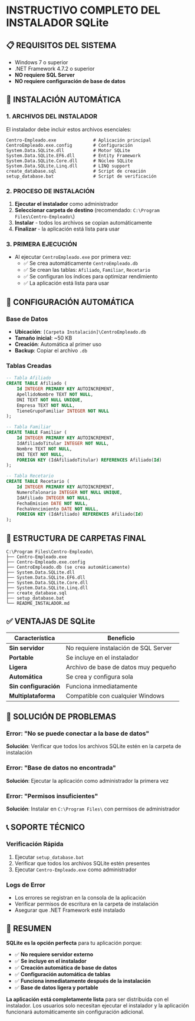 # INSTRUCTIVO COMPLETO DEL INSTALADOR SQLite

## 📋 REQUISITOS DEL SISTEMA
- Windows 7 o superior
- .NET Framework 4.7.2 o superior
- **NO requiere SQL Server**
- **NO requiere configuración de base de datos**

## 🚀 INSTALACIÓN AUTOMÁTICA

### 1. ARCHIVOS DEL INSTALADOR
El instalador debe incluir estos archivos esenciales:

```
Centro-Empleado.exe              # Aplicación principal
CentroEmpleado.exe.config        # Configuración
System.Data.SQLite.dll           # Motor SQLite
System.Data.SQLite.EF6.dll       # Entity Framework
System.Data.SQLite.Core.dll      # Núcleo SQLite
System.Data.SQLite.Linq.dll      # LINQ support
create_database.sql              # Script de creación
setup_database.bat               # Script de verificación
```

### 2. PROCESO DE INSTALACIÓN
1. **Ejecutar el instalador** como administrador
2. **Seleccionar carpeta de destino** (recomendado: `C:\Program Files\Centro-Empleado\`)
3. **Instalar** - todos los archivos se copian automáticamente
4. **Finalizar** - la aplicación está lista para usar

### 3. PRIMERA EJECUCIÓN
- Al ejecutar `CentroEmpleado.exe` por primera vez:
  - ✅ Se crea automáticamente `CentroEmpleado.db`
  - ✅ Se crean las tablas: `Afiliado`, `Familiar`, `Recetario`
  - ✅ Se configuran los índices para optimizar rendimiento
  - ✅ La aplicación está lista para usar

## 🔧 CONFIGURACIÓN AUTOMÁTICA

### Base de Datos
- **Ubicación**: `[Carpeta Instalación]\CentroEmpleado.db`
- **Tamaño inicial**: ~50 KB
- **Creación**: Automática al primer uso
- **Backup**: Copiar el archivo `.db`

### Tablas Creadas
```sql
-- Tabla Afiliado
CREATE TABLE Afiliado (
    Id INTEGER PRIMARY KEY AUTOINCREMENT,
    ApellidoNombre TEXT NOT NULL,
    DNI TEXT NOT NULL UNIQUE,
    Empresa TEXT NOT NULL,
    TieneGrupoFamiliar INTEGER NOT NULL
);

-- Tabla Familiar
CREATE TABLE Familiar (
    Id INTEGER PRIMARY KEY AUTOINCREMENT,
    IdAfiliadoTitular INTEGER NOT NULL,
    Nombre TEXT NOT NULL,
    DNI TEXT NOT NULL,
    FOREIGN KEY (IdAfiliadoTitular) REFERENCES Afiliado(Id)
);

-- Tabla Recetario
CREATE TABLE Recetario (
    Id INTEGER PRIMARY KEY AUTOINCREMENT,
    NumeroTalonario INTEGER NOT NULL UNIQUE,
    IdAfiliado INTEGER NOT NULL,
    FechaEmision DATE NOT NULL,
    FechaVencimiento DATE NOT NULL,
    FOREIGN KEY (IdAfiliado) REFERENCES Afiliado(Id)
);
```

## 📁 ESTRUCTURA DE CARPETAS FINAL

```
C:\Program Files\Centro-Empleado\
├── Centro-Empleado.exe
├── Centro-Empleado.exe.config
├── CentroEmpleado.db (se crea automáticamente)
├── System.Data.SQLite.dll
├── System.Data.SQLite.EF6.dll
├── System.Data.SQLite.Core.dll
├── System.Data.SQLite.Linq.dll
├── create_database.sql
├── setup_database.bat
└── README_INSTALADOR.md
```

## ✅ VENTAJAS DE SQLite

| Característica | Beneficio |
|----------------|-----------|
| **Sin servidor** | No requiere instalación de SQL Server |
| **Portable** | Se incluye en el instalador |
| **Ligera** | Archivo de base de datos muy pequeño |
| **Automática** | Se crea y configura sola |
| **Sin configuración** | Funciona inmediatamente |
| **Multiplataforma** | Compatible con cualquier Windows |

## 🚨 SOLUCIÓN DE PROBLEMAS

### Error: "No se puede conectar a la base de datos"
**Solución**: Verificar que todos los archivos SQLite estén en la carpeta de instalación

### Error: "Base de datos no encontrada"
**Solución**: Ejecutar la aplicación como administrador la primera vez

### Error: "Permisos insuficientes"
**Solución**: Instalar en `C:\Program Files\` con permisos de administrador

## 📞 SOPORTE TÉCNICO

### Verificación Rápida
1. Ejecutar `setup_database.bat`
2. Verificar que todos los archivos SQLite estén presentes
3. Ejecutar `Centro-Empleado.exe` como administrador

### Logs de Error
- Los errores se registran en la consola de la aplicación
- Verificar permisos de escritura en la carpeta de instalación
- Asegurar que .NET Framework esté instalado

## 🎯 RESUMEN

**SQLite es la opción perfecta** para tu aplicación porque:
- ✅ **No requiere servidor externo**
- ✅ **Se incluye en el instalador**
- ✅ **Creación automática de base de datos**
- ✅ **Configuración automática de tablas**
- ✅ **Funciona inmediatamente después de la instalación**
- ✅ **Base de datos ligera y portable**

**La aplicación está completamente lista** para ser distribuida con el instalador. Los usuarios solo necesitan ejecutar el instalador y la aplicación funcionará automáticamente sin configuración adicional.
